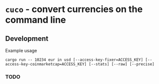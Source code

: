 # `cuco` - convert currencies on the command line


## Development

Example usage

```
cargo run -- 10234 eur in usd [--access-key-fixer=ACCESS_KEY] [--access-key-coinmarketcap=ACCESS_KEY] [--stats] [--raw] [--precise]
```

### TODO
